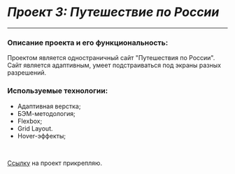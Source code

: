 # ***Проект 3: Путешествие по России***
-------------

### **Описание проекта и его функциональность:**
Проектом является одностраничный сайт "Путешествия по России".
Сайт является адаптивным, умеет подстраиваться под экраны разных разрешений.

### **Используемые технологии:**
* Адаптивная верстка;
* БЭМ-методология;
* Flexbox;
* Grid Layout.
* Hover-эффекты;

<br>

[Ссылку](https://ramach05.github.io/russian-travel/index.html "RUSSIAN TRAVEL") на проект прикрепляю.
